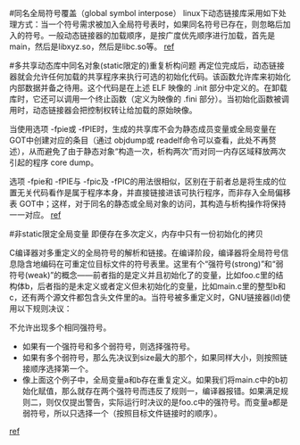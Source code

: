 #同名全局符号覆盖（global symbol interpose）
linux下动态链接库采用如下处理方式：当一个符号需求被加入全局符号表时，如果同名符号已存在，则忽略后加入的符号。一般动态链接器的加载顺序，是按广度优先顺序进行加载，首先是main，然后是libxyz.so，然后是libc.so等。
[ref](http://pananq.com/2012/05/28/%E9%93%BE%E6%8E%A5%E4%B8%8E%E5%8A%A0%E8%BD%BD%E4%B8%8B-%E5%8A%A8%E6%80%81%E9%93%BE%E6%8E%A5/)

#多共享动态库中同名对象(static限定的)重复析构问题
再定位完成后，动态链接器就会允许任何加载的共享程序来执行可选的初始化代码。该函数允许库来初始化内部数据并备之待用。这个代码是在上述 ELF 映像的 .init 部分中定义的。在卸载库时，它还可以调用一个终止函数（定义为映像的 .fini 部分）。当初始化函数被调用时，动态链接器会把控制权转让给加载的原始映像。

当使用选项 -fpie或 -fPIE时，生成的共享库不会为静态成员变量或全局变量在 GOT中创建对应的条目（通过 objdump或 readelf命令可以查看，此处不再赘述），从而避免了由于静态对象“构造一次，析构两次”而对同一内存区域释放两次引起的程序 core dump。

选项 -fpie和 -fPIE与 -fpic及 -fPIC的用法很相似，区别在于前者总是将生成的位置无关代码看作是属于程序本身，并直接链接进该可执行程序，而非存入全局偏移表 GOT中；这样，对于同名的静态或全局对象的访问，其构造与析构操作将保持一一对应。
[ref](https://www.ibm.com/developerworks/cn/linux/l-cn-sdlstatic/)

#非static限定全局变量
即便存在多次定义，内存中只有一份初始化的拷贝

C编译器对多重定义的全局符号的解析和链接。在编译阶段，编译器将全局符号信息隐含地编码在可重定位目标文件的符号表里。这里有个“强符号(strong)”和“弱符号(weak)”的概念——前者指的是定义并且初始化了的变量，比如foo.c里的结构体b，后者指的是未定义或者定义但未初始化的变量，比如main.c里的整型b和c，还有两个源文件都包含头文件里的a。当符号被多重定义时，GNU链接器(ld)使用以下规则决议：

不允许出现多个相同强符号。
* 如果有一个强符号和多个弱符号，则选择强符号。
* 如果有多个弱符号，那么先决议到size最大的那个，如果同样大小，则按照链接顺序选择第一个。
* 像上面这个例子中，全局变量a和b存在重复定义。如果我们将main.c中的b初始化赋值，那么就存在两个强符号而违反了规则一，编译器报错。如果满足规则二，则仅仅提出警告，实际运行时决议的是foo.c中的强符号。而变量a都是弱符号，所以只选择一个（按照目标文件链接时的顺序）。

[ref](http://coolshell.cn/articles/10115.html)